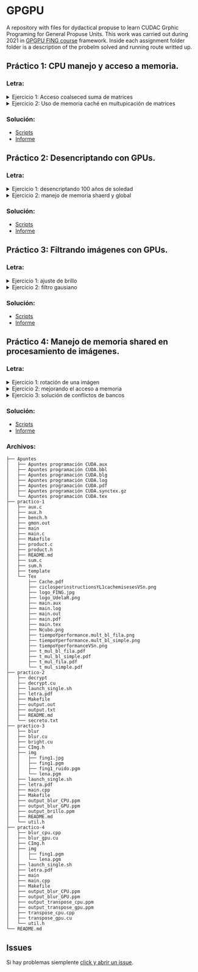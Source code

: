 # GPGPU
A repository with files for dydactical propuse to learn CUDAC Grphic Programing for General
 Propuse Units. This work was carried out during 2021 in [GPGPU FING course](https://eva.fing.edu.uy/course/view.php?id=1076)
 framework. Inside each assignment folder folder is a description of the probelm solved and running route writted up.

##  Práctico 1: CPU manejo y acceso a memoria.

### Letra:

<details>
<summary>Ejercicio 1: Acceso coalseced suma de matrices </summary>


- Letra:
    - Defina una matriz N×N como un arreglo estático de tipo double, para N=128, 256 y 512.

        a) Implemente una función double ``suma_est_fil(double A[N][N])`` que suma todos los elementos
de una matriz, recorriéndola por filas.

        b) Implemente una función ``double suma_est_col(double A[N][N])`` que suma todos los elementos
de una matriz, recorriéndola por columnas.

    - Defina una matriz N×N como un arreglo dinámico de tipo double para N=1024, 2048 y 4096

        a) Implemente una función double `suma_din_fil(double * A)` que suma todos los elementos de
una matriz, recorriéndola por filas.

        b) Implemente una función double `suma_din_col(double * A)` que suma todos los elementos de
una matriz, recorriéndola por columnas.

        c) Implemente una función double `suma_din_rand(double * A)` que suma todos los elementos de
una matriz, recorriéndola de forma aleatoria.

    - Mida los tiempos de ejecución de cada variante y analice las diferencias. ¿A qué se deben?


</details>


<details>
<summary>Ejercicio 2: Uso de memoria caché en multupicación de matrices </summary>

- Letra:

    - Construya la versión de la multiplicación de matrices ``int mul_simple(const double * __restrict__ A, const double * __restrict__ B, const double * __restrict__ C, size_t N)`` con el patrón de acceso usual, es decir, computando todas las operaciones correspondientes a una entrada c_ij antes de avanzar a la siguente.

    - Construya otra versión `int mul_fila(const double * __restrict__ A, const double * __restrict__ B, const double * __restrict__ C, size_t N)` que acceda por fila tanto a la matriz A como a la matriz B.

    - Construya dos versiones que multipliquen ambas matrices “por bloques”, donde la recorrida de cada bloque se realice:

    - `int mul_bl_simple(const double * __restrict__ A,const double * __restrict__ B,const double * __restrict__ C, size_t N, size_t BL_SZ `siguiendo el patrón de acceso usual.

    - `int mul_bl_fil(const double * __restrict__ A,const double * __restrict__ B,const double * __restrict__ C, size_t N, size_t BL_SZ)` accediendo a los valores por fila en todos los bloques.

- Obtenga los tamaños de las memorias caché de su plataforma experimental. En linux puede usar el comando `getconf -a | grep CACHE`. Luego mida el tiempo de ejecución y el dsempeño en GFlops (considerando que una multiplicación seguida de una suma es una única operación de punto flotante) para cada variante y los siguientes tamaños de matriz y bloque:

    a) A, B y C N×N tal que las 3 matrices entren en la caché L1.

    b) A, B y C N×N tal que las 3 matrices no entren en la caché L1 pero si en L2.

</details>

### Solución:
- [Scripts](https://github.com/mvanzulli/GPGPU/tree/main/practico-1/Tex)
- [Informe](https://github.com/mvanzulli/GPGPU/tree/main/practico-1/)


##  Práctico 2: Desencriptando con GPUs.

### Letra:

<details>
<summary>Ejercicio 1: desencriptando 100 años de soledad  </summary>

El texto que se encuentra en el archivo secreto.txt ha sido encriptado sustituyendo cada
caracter mediante una función definida como
$$
E(x) = (Ax + B) mod M (1)
$$
donde A y B son las claves del cifrado, mod es el operador de módulo, y A y M son co-primos.

Para este ejercicio el valor de A =15, B =27 y M =256 (la cantidad de caracteres en la tabla
ASCII extendida). La función de desencriptado se define como:
$$
D(x) = A^{−1} (x − B) mod M (2)
$$

Donde $A^{−1}$ es el inverso multiplicativo de A módulo M. En este caso $A^{−1}$ = −17.
Como cada caracter puede ser encriptado y desencriptado de forma independiente podemos
utilizar la GPU para desencriptar el texto en paralelo. Para esto debemos lanzar un kernel
que realice el desencriptado, asignando un thread por caracter. Usando como base `ej1.cu`:

- Parte a)

    1. Implementar el kernel decrypt_kernel utilizando un solo bloque de threads (en la dimensión x).
    A,B y M están definidas en el código como macros.

    2. Reservar memoria en la GPU para el texto a desencriptar.

    3. Copiar el texto a la memoria de la GPU.

    4. Configurar la grilla de threads con 1 bloque de `n` threads (tamaño de bloque a elección) e invocar el
kernel.

    5. Transferir el texto a la memoria de la CPU para desplegarlo en pantalla.


- Parte b)

    1.  Modificar el código del kernel y la definición de la grilla de threads para que utilice varios bloques,
procesando textos de largo arbitrario.

- Parte c)

    Modificar el código del kernel y la definición de la grilla de threads para que utilice una cantidad fija de
bloques (por ejemplo 128), para procesar textos de largo arbitrario.


</details>

<details>
<summary>Ejercicio 2: manejo de memoria shaerd y global </summary>

 - Implemente una función que tome como entrada el texto desencriptado y genere un vector de tamaño
256 con la cantidad de ocurrencias de cada caracter en el texto. El conteo de la cantidad de ocurrencias debe
realizarse en la GPU, utilizando un arreglo en memoria global, y el resultado debe quedar en la memoria de
la CPU. Recuerde que si dos hilos acceden concurrentemente a la misma posición de un vector y al menos
uno de ellos escribe, debe utilizarse algún mecanismo para evitar una condición de carrera.</details>
</details>


### Solución:
- [Scripts](https://github.com/mvanzulli/GPGPU/tree/main/practico-2/Tex)
- [Informe](https://github.com/mvanzulli/GPGPU/tree/main/practico-2/)


##  Práctico 3: Filtrando imágenes con GPUs.

### Letra:

<details>
<summary>Ejercicio 1: ajuste de brillo  </summary>

La función `ajustar_brillo_cpu(...)` recorre la imagen sumando un coeficiente entre -255 y 255a cada píxel, aumentando o reduciendo su brillo.

- Parte a)
Construir la función `ajustar_brillo_gpu(...)` y los kernels correspondientes
    para realizar esta tarea en la GPU. Configure adecuadamente la grilla (bidimensional) de threads para aceptar matrices
    de cualquier tamaño. En el kernel, utilice las variables `blockIdx` y `threadIdx`
    adecuadamente para acceder a la estructura bidimensional. La recorrida de la imagen
    debe realizarse en dos versiones:

    1. En `ajustar_brillo_coalesced_kernel`, threads con índice consecutivo en la dirección x deben
    acceder a pixels de una misma fila de la imagen-. En `ajustar_brillo_no_coalesced_kernel`,
    threads con índice consecutivo en la dirección `x` deben acceder a pixels de una misma
    columna de la imagen.

- Parte b) Registre los tiempos de cada etapa de la función ajustar_brillo_gpu
    (reserva de memoria, transferencia dedatos, ejecución del kernel, etc.) para las dos
    variantes usando los dos mecanismos de medición de tiempo provistos (CUDA events y la función gettimeofday).
    Compare los tiempos de ejecución entre sí y con los que se obtienen mediante el comando
    `nvprof ./blur imagen.pgm.` Explique las diferencias.

- Parte c) Utilizando `nvprof --metrics gld_efficiency ./blur imagen.ppm` obtenga el valor de la
     métrica gld_efficiency para ambos kernels y analice los resultados (
        ver sección 9.2.1 de https://docs.nvidia.com/cuda/cuda-c-best-practices-guide/index.html#coalesced-access-to-global-memory).

</details>

<details>
<summary>Ejercicio 2: filtro gausiano  </summary>
Construiremos un filtro Gaussiano para reducir el ruido de una imagen en escala de grises.
Consiste en sustituir el valor de intensidad de cada pixel por un promedio ponderado de los
 pixels vecinos. Los pesos por los cuales se pondera cada vecino en el promedio se almacenan
  en una matriz cuadrada (máscara).

- Parte a) Construya el kernel que aplica el filtro en la GPU y la función que invoca dicho kernel y
 transfiere los datos correspondientes hacia y desde la GPU.

- Parte b) Registre los tiempos de cada etapa de la función y compare el tiempo de ejecución las
 variantes de CPU y GPU.

</details>


### Solución:
- [Scripts](https://github.com/mvanzulli/GPGPU/tree/main/practico-3/Tex)
- [Informe](https://github.com/mvanzulli/GPGPU/tree/main/practico-3/)


##  Práctico 4: Manejo de memoria shared en procesamiento de imágenes.

### Letra:

<details>
<summary>Ejercicio 1: rotación de una imágen  </summary>

Este ejercicio pretende ilustrar el uso de la memoria compartida de la GPU para evitar el acceso no
coalesced a memoria global.

El resultado de transponer la matriz de las intensidaes es el resultado de rotar imagen 90 grados
en sentido horario y luego reflejarla horizontalmente (o rotar 90 grados antihorario y reflejar verticalmente).

Una forma sencilla de resolver el problema consiste en leer una fila de la matriz de la memoria,
para luego escribir dicha fila como una columna de la matriz transpuesta.
En el contexto de la GPU, pueden lanzarsetantos threads como elementos haya en la matriz,
y cada thread puede encargarse de leer un elemento de la matriz y escribirlo en la posición
correspondiente de la matriz resultado.

- Parte a)  Construir un programa que obtenga la matriz transpuesta de una matriz de entra-da almacenada en la memoria de la GPU utilizando únicamente la memoria global del dispositivo.

- Parte b) Utilizando nvprof registre el tiempo del kernel y las métricas `gld_efficiency` y
    `gst_efficiency`. explicando el resultado


</details>

<details>

<summary>Ejercicio 2: mejorando el acceso a memoria  </summary>

Para mejorar el patrón de acceso a la memoria podemos utilizar la memoria compartida. Dividiremos
conceptualmente la matriz en tiles bi-dimensionales (cuadrados) de tamaño igual al tamaño de bloque elegido
en la configuración de la grilla y luego se realiza la operación en tres pasos:

1. Cada bloque de threads carga un tile de la matriz a memoria compartida leyendo sus elementos por
fila de forma coalesced.

1. Los threads de cada warp (`threadIdx.x` contiguo) leerán una columna del tile almacenado en memoria
compartida.

1. Luego los threads de cada warp (`threadIdx.x` contiguo) realizan la escritura de dicha columna como
(parte de) una fila de la matriz de salida en memoria global de forma coalesced.

1. Construya el kernel que aplica el filtro en la GPU y la función que invoca dicho kernel y
 transfiere los datos correspondientes hacia y desde la GPU.

1. Registre los tiempos de cada etapa de la función y compare el tiempo de ejecución las
 variantes de CPU y GPU.

- Parte a) Modificar el código de la parte anterior para utilizar la memoria compartida
siguiendo el procedimiento que fue explicado anteriormente.

- Parte b) Utilizando nvprof registre el tiempo del kernel y las métricas `gld_efficiency` y
`gst_efficiency`. Compare con los resultados obtenidos en la parte anterio


</details>


<details>

<summary>Ejercicio 3: solución de conflictos de bancos  </summary>


Para maximizar la eficiencia en el acceso a la memoria compartida, la misma se divide en 32 bancos con
un ancho de 32 bits. Las palabras de 32 bits de un arreglo almacenado en memoria compartida se distribuirán
secuencialmente entre los bancos, de manera que si los 32 threads de un warp acceden a palabras contiguas,
las mismas pueden accederse en paralelo1. Sin embargo, si dos threads de un mismo warp acceden a palabras
distintas correspondientes a un mismo banco, ocurre un conflicto de bancos y dicho acceso se serializa


- Parte a) Modificar el código de la parte a) para utilizar la memoria compartida siguiendo el
procedimiento que fue explicado anteriormente.

- Parte b) Utilizando nvprof registre el tiempo del kernel y las métricas gld_efficiency y
gst_efficiency. Compare con los resultados obtenidos en la parte anterior.

</details>

### Solución:
- [Scripts](https://github.com/mvanzulli/GPGPU/tree/main/practico-4/Tex)
- [Informe](https://github.com/mvanzulli/GPGPU/tree/main/practico-4/)


### Archivos:

```
├── Apuntes
│   ├── Apuntes programación CUDA.aux
│   ├── Apuntes programación CUDA.bbl
│   ├── Apuntes programación CUDA.blg
│   ├── Apuntes programación CUDA.log
│   ├── Apuntes programación CUDA.pdf
│   ├── Apuntes programación CUDA.synctex.gz
│   └── Apuntes programación CUDA.tex
├── practico-1
│   ├── aux.c
│   ├── aux.h
│   ├── bench.h
│   ├── gmon.out
│   ├── main
│   ├── main.c
│   ├── Makefile
│   ├── product.c
│   ├── product.h
│   ├── README.md
│   ├── sum.c
│   ├── sum.h
│   ├── template
│   └── Tex
│       ├── Cache.pdf
│       ├── ciclosperinstructionsYL1cachemisesesVSn.png
│       ├── logo_FING.jpg
│       ├── logo_UdelaR.png
│       ├── main.aux
│       ├── main.log
│       ├── main.out
│       ├── main.pdf
│       ├── main.tex
│       ├── Ncubo.png
│       ├── tiempoYperformance.mult_bl_fila.png
│       ├── tiempoYperformance.mult_bl_simple.png
│       ├── tiempoYperformanceVSn.png
│       ├── t_mul_bl_fila.pdf
│       ├── t_mul_bl_simple.pdf
│       ├── t_mul_fila.pdf
│       └── t_mul_simple.pdf
├── practico-2
│   ├── decrypt
│   ├── decrypt.cu
│   ├── launch_single.sh
│   ├── letra.pdf
│   ├── Makefile
│   ├── output.out
│   ├── output.txt
│   ├── README.md
│   └── secreto.txt
├── practico-3
│   ├── blur
│   ├── blur.cu
│   ├── bright.cu
│   ├── CImg.h
│   ├── img
│   │   ├── fing1.jpg
│   │   ├── fing1.pgm
│   │   ├── fing1_ruido.pgm
│   │   └── lena.pgm
│   ├── launch_single.sh
│   ├── letra.pdf
│   ├── main.cpp
│   ├── Makefile
│   ├── output_blur_CPU.ppm
│   ├── output_blur_GPU.ppm
│   ├── output_brillo.ppm
│   ├── README.md
│   └── util.h
├── practico-4
│   ├── blur_cpu.cpp
│   ├── blur_gpu.cu
│   ├── CImg.h
│   ├── img
│   │   ├── fing1.pgm
│   │   └── lena.pgm
│   ├── launch_single.sh
│   ├── letra.pdf
│   ├── main
│   ├── main.cpp
│   ├── Makefile
│   ├── output_blur_CPU.ppm
│   ├── output_blur_GPU.ppm
│   ├── output_transpose_cpu.ppm
│   ├── output_transpose_gpu.ppm
│   ├── transpose_cpu.cpp
│   ├── transpose_gpu.cu
│   └── util.h
└── README.md
```

## Issues
Si hay problemas siemplente [click y abrir un issue](https://github.com/mvanzulli/GPGPU/issues/new).
